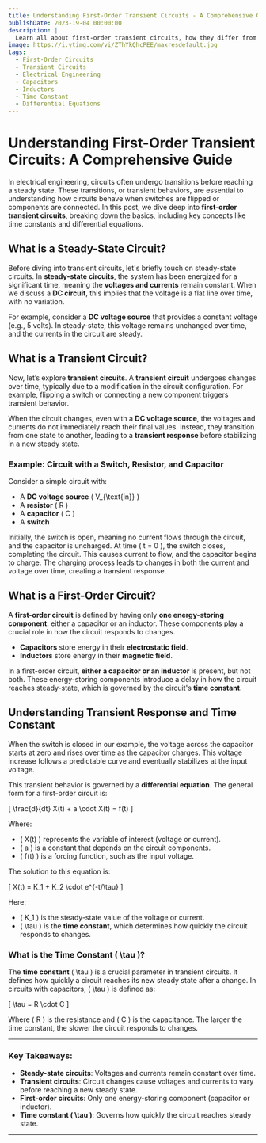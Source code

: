 ```yaml
---
title: Understanding First-Order Transient Circuits - A Comprehensive Guide
publishDate: 2023-19-04 00:00:00
description: |
  Learn all about first-order transient circuits, how they differ from steady-state circuits, and the role of energy-storing components like capacitors and inductors. Understand transient responses, time constants, and the basic differential equations governing these circuits.
image: https://i.ytimg.com/vi/ZThYkQhcPEE/maxresdefault.jpg
tags:
  - First-Order Circuits
  - Transient Circuits
  - Electrical Engineering
  - Capacitors
  - Inductors
  - Time Constant
  - Differential Equations
---
```

# Understanding First-Order Transient Circuits: A Comprehensive Guide

In electrical engineering, circuits often undergo transitions before reaching a steady state. These transitions, or transient behaviors, are essential to understanding how circuits behave when switches are flipped or components are connected. In this post, we dive deep into **first-order transient circuits**, breaking down the basics, including key concepts like time constants and differential equations.

## What is a Steady-State Circuit?

Before diving into transient circuits, let's briefly touch on steady-state circuits. In **steady-state circuits**, the system has been energized for a significant time, meaning the **voltages and currents** remain constant. When we discuss a **DC circuit**, this implies that the voltage is a flat line over time, with no variation.

For example, consider a **DC voltage source** that provides a constant voltage (e.g., 5 volts). In steady-state, this voltage remains unchanged over time, and the currents in the circuit are steady.

## What is a Transient Circuit?

Now, let’s explore **transient circuits**. A **transient circuit** undergoes changes over time, typically due to a modification in the circuit configuration. For example, flipping a switch or connecting a new component triggers transient behavior.

When the circuit changes, even with a **DC voltage source**, the voltages and currents do not immediately reach their final values. Instead, they transition from one state to another, leading to a **transient response** before stabilizing in a new steady state.

### Example: Circuit with a Switch, Resistor, and Capacitor

Consider a simple circuit with:
- A **DC voltage source** \( V_{\text{in}} \)
- A **resistor** \( R \)
- A **capacitor** \( C \)
- A **switch**

Initially, the switch is open, meaning no current flows through the circuit, and the capacitor is uncharged. At time \( t = 0 \), the switch closes, completing the circuit. This causes current to flow, and the capacitor begins to charge. The charging process leads to changes in both the current and voltage over time, creating a transient response.

## What is a First-Order Circuit?

A **first-order circuit** is defined by having only **one energy-storing component**: either a capacitor or an inductor. These components play a crucial role in how the circuit responds to changes.

- **Capacitors** store energy in their **electrostatic field**.
- **Inductors** store energy in their **magnetic field**.

In a first-order circuit, **either a capacitor or an inductor** is present, but not both. These energy-storing components introduce a delay in how the circuit reaches steady-state, which is governed by the circuit's **time constant**.

## Understanding Transient Response and Time Constant

When the switch is closed in our example, the voltage across the capacitor starts at zero and rises over time as the capacitor charges. This voltage increase follows a predictable curve and eventually stabilizes at the input voltage.

This transient behavior is governed by a **differential equation**. The general form for a first-order circuit is:

\[
\frac{d}{dt} X(t) + a \cdot X(t) = f(t)
\]

Where:
- \( X(t) \) represents the variable of interest (voltage or current).
- \( a \) is a constant that depends on the circuit components.
- \( f(t) \) is a forcing function, such as the input voltage.

The solution to this equation is:

\[
X(t) = K_1 + K_2 \cdot e^{-t/\tau}
\]

Here:
- \( K_1 \) is the steady-state value of the voltage or current.
- \( \tau \) is the **time constant**, which determines how quickly the circuit responds to changes.

### What is the Time Constant \( \tau \)?

The **time constant** \( \tau \) is a crucial parameter in transient circuits. It defines how quickly a circuit reaches its new steady state after a change. In circuits with capacitors, \( \tau \) is defined as:

\[
\tau = R \cdot C
\]

Where \( R \) is the resistance and \( C \) is the capacitance. The larger the time constant, the slower the circuit responds to changes.

---

### Key Takeaways:
- **Steady-state circuits**: Voltages and currents remain constant over time.
- **Transient circuits**: Circuit changes cause voltages and currents to vary before reaching a new steady state.
- **First-order circuits**: Only one energy-storing component (capacitor or inductor).
- **Time constant \( \tau \)**: Governs how quickly the circuit reaches steady state.

---




